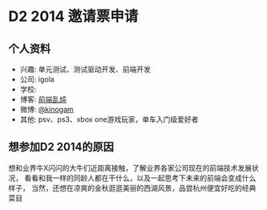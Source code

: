 # D2 2014 邀请票申请

## 个人资料

- 兴趣: 单元测试、测试驱动开发、前端开发
- 公司: igola
- 学校: 
- 博客: [前端乱炖](http://www.html-js.com/article/column/18) 
- 微博: [@kinogam](http://weibo.com/kinogam) 
- 其他: psv、ps3、xbox one游戏玩家，单车入门级爱好者

## 想参加D2 2014的原因

想和业界牛X闪闪的大牛们近距离接触，了解业界各家公司现在的前端技术发展状况，
看看和我一样的同龄人都在干什么，以及一起思考下未来的前端会变成什么样子，
当然，还想在凉爽的金秋逛逛美丽的西湖风景，品尝杭州便宜好吃的经典菜目
